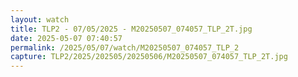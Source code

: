 ```yaml
---
layout: watch
title: TLP2 - 07/05/2025 - M20250507_074057_TLP_2T.jpg
date: 2025-05-07 07:40:57
permalink: /2025/05/07/watch/M20250507_074057_TLP_2
capture: TLP2/2025/202505/20250506/M20250507_074057_TLP_2T.jpg
---
```

